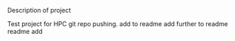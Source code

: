 Description of project

Test project for HPC git repo pushing.
add to readme
add further to readme
readme add
